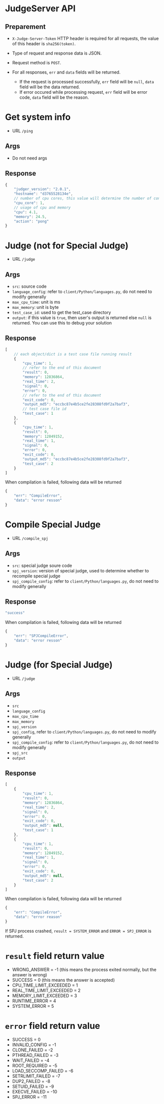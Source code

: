# JudgeServer API

## Preparement

 - `X-Judge-Server-Token` HTTP header is required for all requests, the value of this header is `sha256(token)`.
 - Type of request and response data is JSON.
 - Request method is `POST`.
 - For all responses, `err` and `data` fields will be returned. 

    - If the request is processed successfully, `err` field will be `null`, `data` field will be the data returned. 
    - If error occured while processing request, `err` field will be error code, `data` field will be the reason.

# Get system info

-  URL `/ping`

## Args

 - Do not need args

## Response

```js
{
    "judger_version": "2.0.1",
    "hostname": "d3765528134e",
    // number of cpu cores, this value will determine the number of concurrent tasks
    "cpu_core": 1,
    // usage of cpu and memory
    "cpu": 4.1,
    "memory": 24.5,
    "action": "pong"
}
```

# Judge (not for Special Judge)

 - URL `/judge`

## Args
 
  - `src`: source code
  - `language_config`: refer to `client/Python/languages.py`, do not need to modify generally
  - `max_cpu_time`: unit is ms
  - `max_memory`: unit is byte
  - `test_case_id`: used to get the test_case directory
  - `output`: if this value is `true`, then user's output is returned else `null` is returned. You can use this to debug your solution

## Response
  
```js
[
    // each object/dict is a test case file running result
    {
        "cpu_time": 1,
        // refer to the end of this document
        "result": 0,
        "memory": 12836864,
        "real_time": 2,
        "signal": 0,
        "error": 0,
        // refer to the end of this document
        "exit_code": 0,
        "output_md5": "eccbc87e4b5ce2fe28308fd9f2a7baf3",
        // test case file id
        "test_case": 1
    },
    {
        "cpu_time": 1,
        "result": 0,
        "memory": 12849152,
        "real_time": 1,
        "signal": 0,
        "error": 0,
        "exit_code": 0,
        "output_md5": "eccbc87e4b5ce2fe28308fd9f2a7baf3",
        "test_case": 2
    }
]
```

When compilation is failed, following data will be returned

```js
{
	"err": "CompileError", 
	"data": "error resson"
}
```

# Compile Special Judge

- URL `/compile_spj`

## Args
 
  - `src`: special judge soure code
  - `spj_version`: version of special judge, used to determine whether to recompile special judge
  - `spj_compile_config`: refer to `client/Python/languages.py`, do not need to modify generally

## Response
  
```js
"success"
```

When compilation is failed, following data will be returned

```js
{
	"err": "SPJCompileError", 
	"data": "error resson"
}
```

# Judge (for Special Judge)

 - URL `/judge`

## Args
 
  - `src`
  - `language_config`
  - `max_cpu_time`
  - `max_memory`
  - `spj_version`
  - `spj_config`, refer to `client/Python/languages.py`, do not need to modify generally
  - `spj_compile_config`: refer to `client/Python/languages.py`, do not need to modify generally
  - `spj_src`
  - `output`

## Response
  
```js
[
    {
        "cpu_time": 1,
        "result": 0,
        "memory": 12836864,
        "real_time": 2,
        "signal": 0,
        "error": 0,
        "exit_code": 0,
        "output_md5": null,
        "test_case": 1
    },
    {
        "cpu_time": 1,
        "result": 0,
        "memory": 12849152,
        "real_time": 1,
        "signal": 0,
        "error": 0,
        "exit_code": 0,
        "output_md5": null,
        "test_case": 2
    }
]
```

When compilation is failed, following data will be returned

```js
{
	"err": "CompileError", 
	"data": "error reason"
}
```

If SPJ process crashed, `result = SYSTEM_ERROR` and `ERROR = SPJ_ERROR` is returned.

# `result` field return value
  - WRONG_ANSWER = -1 (this means the process exited normally, but the answer is wrong)
  - SUCCESS = 0 (this means the answer is accepted)
  - CPU_TIME_LIMIT_EXCEEDED = 1 
  - REAL_TIME_LIMIT_EXCEEDED = 2
  - MEMORY_LIMIT_EXCEEDED = 3
  - RUNTIME_ERROR = 4
  - SYSTEM_ERROR = 5

# `error` field return value
  - SUCCESS = 0
  - INVALID_CONFIG = -1
  - CLONE_FAILED = -2
  - PTHREAD_FAILED = -3
  - WAIT_FAILED = -4
  - ROOT_REQUIRED = -5
  - LOAD_SECCOMP_FAILED = -6
  - SETRLIMIT_FAILED = -7
  - DUP2_FAILED = -8
  - SETUID_FAILED = -9
  - EXECVE_FAILED = -10
  - SPJ_ERROR = -11

 



